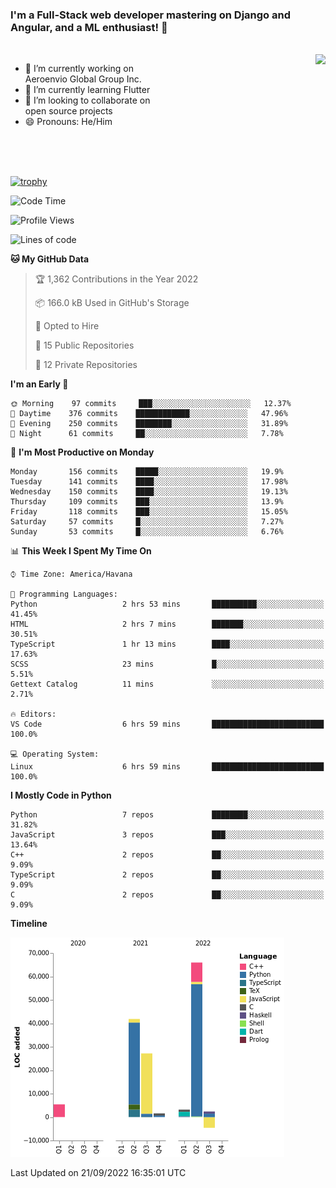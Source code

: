 ### I'm a Full-Stack web developer mastering on Django and Angular, and a ML enthusiast!  👋

<br/>

<img align="right" height="250"  src="https://media1.giphy.com/media/qgQUggAC3Pfv687qPC/giphy.gif?cid=ecf05e470ttfxgsj072btembitu1zn4ti3t3cdyg4jo5b3by&rid=giphy.gif&ct=g" />

 <div style="width:50%">
    <ul>
      <li>🔭 I’m currently working on Aeroenvio Global Group Inc.</li>
      <li>🌱 I’m currently learning Flutter</li>
      <li>👯 I’m looking to collaborate on open source projects</li>
      <li>😄 Pronouns: He/Him</li>
<!--       <li>⚡ Fun fact: I started my first professional project for a company as web dev without knowing any JS </li> -->
    </ul>
  </div>
  
<br/><br/><br/>

[![trophy](https://github-profile-trophy.vercel.app/?username=dfg-98&row=3&column=3&theme=monokai)](https://github.com/ryo-ma/github-profile-trophy)


<!--START_SECTION:waka-->
![Code Time](http://img.shields.io/badge/Code%20Time-457%20hrs%2017%20mins-blue)

![Profile Views](http://img.shields.io/badge/Profile%20Views-0-blue)

![Lines of code](https://img.shields.io/badge/From%20Hello%20World%20I%27ve%20Written-143%20Thousand%20lines%20of%20code-blue)

**🐱 My GitHub Data** 

> 🏆 1,362 Contributions in the Year 2022
 > 
> 📦 166.0 kB Used in GitHub's Storage 
 > 
> 💼 Opted to Hire
 > 
> 📜 15 Public Repositories 
 > 
> 🔑 12 Private Repositories  
 > 
**I'm an Early 🐤** 

```text
🌞 Morning    97 commits     ███░░░░░░░░░░░░░░░░░░░░░░   12.37% 
🌆 Daytime    376 commits    ████████████░░░░░░░░░░░░░   47.96% 
🌃 Evening    250 commits    ████████░░░░░░░░░░░░░░░░░   31.89% 
🌙 Night      61 commits     ██░░░░░░░░░░░░░░░░░░░░░░░   7.78%

```
📅 **I'm Most Productive on Monday** 

```text
Monday       156 commits    █████░░░░░░░░░░░░░░░░░░░░   19.9% 
Tuesday      141 commits    ████░░░░░░░░░░░░░░░░░░░░░   17.98% 
Wednesday    150 commits    ████░░░░░░░░░░░░░░░░░░░░░   19.13% 
Thursday     109 commits    ███░░░░░░░░░░░░░░░░░░░░░░   13.9% 
Friday       118 commits    ███░░░░░░░░░░░░░░░░░░░░░░   15.05% 
Saturday     57 commits     █░░░░░░░░░░░░░░░░░░░░░░░░   7.27% 
Sunday       53 commits     █░░░░░░░░░░░░░░░░░░░░░░░░   6.76%

```


📊 **This Week I Spent My Time On** 

```text
⌚︎ Time Zone: America/Havana

💬 Programming Languages: 
Python                   2 hrs 53 mins       ██████████░░░░░░░░░░░░░░░   41.45% 
HTML                     2 hrs 7 mins        ███████░░░░░░░░░░░░░░░░░░   30.51% 
TypeScript               1 hr 13 mins        ████░░░░░░░░░░░░░░░░░░░░░   17.63% 
SCSS                     23 mins             █░░░░░░░░░░░░░░░░░░░░░░░░   5.51% 
Gettext Catalog          11 mins             ░░░░░░░░░░░░░░░░░░░░░░░░░   2.71%

🔥 Editors: 
VS Code                  6 hrs 59 mins       █████████████████████████   100.0%

💻 Operating System: 
Linux                    6 hrs 59 mins       █████████████████████████   100.0%

```

**I Mostly Code in Python** 

```text
Python                   7 repos             ████████░░░░░░░░░░░░░░░░░   31.82% 
JavaScript               3 repos             ███░░░░░░░░░░░░░░░░░░░░░░   13.64% 
C++                      2 repos             ██░░░░░░░░░░░░░░░░░░░░░░░   9.09% 
TypeScript               2 repos             ██░░░░░░░░░░░░░░░░░░░░░░░   9.09% 
C                        2 repos             ██░░░░░░░░░░░░░░░░░░░░░░░   9.09%

```


**Timeline**

![Chart not found](https://raw.githubusercontent.com/dfg-98/dfg-98/main/charts/bar_graph.png) 


 Last Updated on 21/09/2022 16:35:01 UTC
<!--END_SECTION:waka-->
